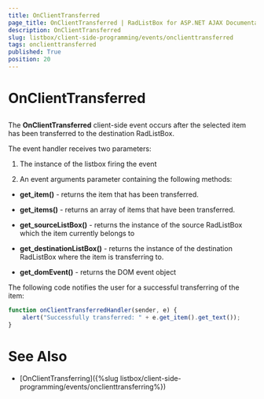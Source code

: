 ```yaml
---
title: OnClientTransferred
page_title: OnClientTransferred | RadListBox for ASP.NET AJAX Documentation
description: OnClientTransferred
slug: listbox/client-side-programming/events/onclienttransferred
tags: onclienttransferred
published: True
position: 20
---
```


# OnClientTransferred

## 

The **OnClientTransferred** client-side event occurs after the selected item has been transferred to the destination RadListBox.

The event handler receives two parameters:

1. The instance of the listbox firing the event

2. An event arguments parameter containing the following methods:

* **get_item()** - returns the item that has been transferred.

* **get_items()** - returns an array of items that have been transferred.

* **get_sourceListBox()** - returns the instance of the source RadListBox which the item currently belongs to

* **get_destinationListBox()** - returns the instance of the destination RadListBox where the item is transferring to.

* **get_domEvent()** - returns the DOM event object

The following code notifies the user for a successful transferring of the item:

````JavaScript	
function onClientTransferredHandler(sender, e) {
	alert("Successfully transferred: " + e.get_item().get_text());
}				
````

# See Also

 * [OnClientTransferring]({%slug listbox/client-side-programming/events/onclienttransferring%})

